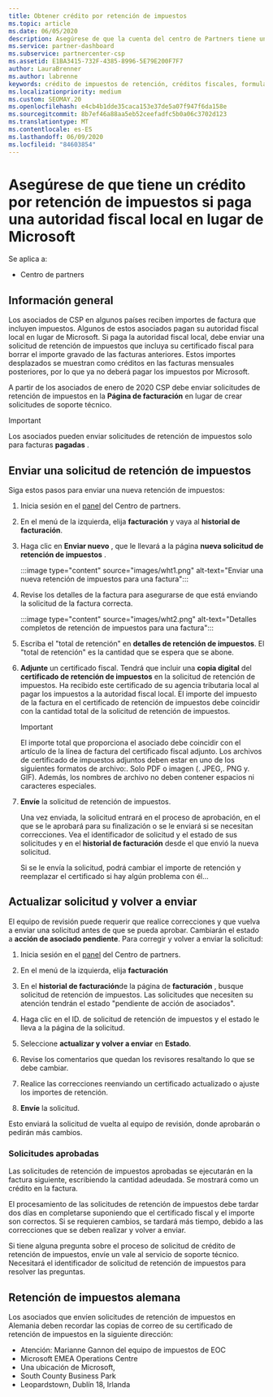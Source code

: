 ```yaml
---
title: Obtener crédito por retención de impuestos
ms.topic: article
ms.date: 06/05/2020
description: Asegúrese de que la cuenta del centro de Partners tiene un crédito por retención de impuestos mediante la creación de una solicitud de retención de impuestos en el centro de Partners.
ms.service: partner-dashboard
ms.subservice: partnercenter-csp
ms.assetid: E1BA3415-732F-4385-8996-5E79E200F7F7
author: LauraBrenner
ms.author: labrenne
keywords: crédito de impuestos de retención, créditos fiscales, formulario de crédito fiscal alemán, certificados de impuestos
ms.localizationpriority: medium
ms.custom: SEOMAY.20
ms.openlocfilehash: e4cb4b1dde35caca153e37de5a07f947f6da158e
ms.sourcegitcommit: 8b7ef46a88aa5eb52ceefadfc5b0a06c3702d123
ms.translationtype: MT
ms.contentlocale: es-ES
ms.lasthandoff: 06/09/2020
ms.locfileid: "84603854"
---
```

# <a name="make-sure-you-are-credited-for-withholding-tax-if-you-pay-a-local-tax-authority-instead-of-microsoft"></a>Asegúrese de que tiene un crédito por retención de impuestos si paga una autoridad fiscal local en lugar de Microsoft

Se aplica a:

- Centro de partners

## <a name="overview"></a>Información general

Los asociados de CSP en algunos países reciben importes de factura que incluyen impuestos. Algunos de estos asociados pagan su autoridad fiscal local en lugar de Microsoft. Si paga la autoridad fiscal local, debe enviar una solicitud de retención de impuestos que incluya su certificado fiscal para borrar el importe gravado de las facturas anteriores. Estos importes desplazados se muestran como créditos en las facturas mensuales posteriores, por lo que ya no deberá pagar los impuestos por Microsoft.

A partir de los asociados de enero de 2020 CSP debe enviar solicitudes de retención de impuestos en la **Página de facturación** en lugar de crear solicitudes de soporte técnico.

> [!IMPORTANT]
> Los asociados pueden enviar solicitudes de retención de impuestos solo para facturas **pagadas** .

## <a name="submit-a-tax-withholding-request"></a>Enviar una solicitud de retención de impuestos

Siga estos pasos para enviar una nueva retención de impuestos:

1. Inicia sesión en el [panel](https://partner.microsoft.com/dashboard/home) del Centro de partners.

2. En el menú de la izquierda, elija **facturación** y vaya al **historial de facturación**.

3. Haga clic en **Enviar nuevo** , que le llevará a la página **nueva solicitud de retención de impuestos** .

   :::image type="content" source="images/wht1.png" alt-text="Enviar una nueva retención de impuestos para una factura":::

4. Revise los detalles de la factura para asegurarse de que está enviando la solicitud de la factura correcta.

   :::image type="content" source="images/wht2.png" alt-text="Detalles completos de retención de impuestos para una factura":::

5. Escriba el "total de retención" en **detalles de retención de impuestos**. El "total de retención" es la cantidad que se espera que se abone.

6. **Adjunte** un certificado fiscal. Tendrá que incluir una **copia digital** del **certificado de retención de impuestos** en la solicitud de retención de impuestos. Ha recibido este certificado de su agencia tributaria local al pagar los impuestos a la autoridad fiscal local. El importe del impuesto de la factura en el certificado de retención de impuestos debe coincidir con la cantidad total de la solicitud de retención de impuestos.

   > [!IMPORTANT]
   > El importe total que proporciona el asociado debe coincidir con el artículo de la línea de factura del certificado fiscal adjunto. Los archivos de certificado de impuestos adjuntos deben estar en uno de los siguientes formatos de archivo:. Solo PDF o imagen (. JPEG,. PNG y. GIF). Además, los nombres de archivo no deben contener espacios ni caracteres especiales.

7. **Envíe** la solicitud de retención de impuestos.

   Una vez enviada, la solicitud entrará en el proceso de aprobación, en el que se le aprobará para su finalización o se le enviará si se necesitan correcciones. Vea el identificador de solicitud y el estado de sus solicitudes y en el **historial de facturación** desde el que envió la nueva solicitud.

   Si se le envía la solicitud, podrá cambiar el importe de retención y reemplazar el certificado si hay algún problema con él...

## <a name="update-request-and-resubmit"></a>Actualizar solicitud y volver a enviar

El equipo de revisión puede requerir que realice correcciones y que vuelva a enviar una solicitud antes de que se pueda aprobar. Cambiarán el estado a **acción de asociado pendiente**. Para corregir y volver a enviar la solicitud:

1. Inicia sesión en el [panel](https://partner.microsoft.com/dashboard/home) del Centro de partners.

2. En el menú de la izquierda, elija **facturación**

3. En el **historial de facturación**de la página de **facturación** , busque solicitud de retención de impuestos. Las solicitudes que necesiten su atención tendrán el estado "pendiente de acción de asociados".

4. Haga clic en el ID. de solicitud de retención de impuestos y el estado le lleva a la página de la solicitud.

5. Seleccione **actualizar y volver a enviar** en **Estado**.

6. Revise los comentarios que quedan los revisores resaltando lo que se debe cambiar.

7. Realice las correcciones reenviando un certificado actualizado o ajuste los importes de retención.

8. **Envíe** la solicitud.

Esto enviará la solicitud de vuelta al equipo de revisión, donde aprobarán o pedirán más cambios.

### <a name="approved-requests"></a>Solicitudes aprobadas

Las solicitudes de retención de impuestos aprobadas se ejecutarán en la factura siguiente, escribiendo la cantidad adeudada. Se mostrará como un crédito en la factura.

El procesamiento de las solicitudes de retención de impuestos debe tardar dos días en completarse suponiendo que el certificado fiscal y el importe son correctos. Si se requieren cambios, se tardará más tiempo, debido a las correcciones que se deben realizar y volver a enviar.

Si tiene alguna pregunta sobre el proceso de solicitud de crédito de retención de impuestos, envíe un vale al servicio de soporte técnico. Necesitará el identificador de solicitud de retención de impuestos para resolver las preguntas.

## <a name="german-tax-withholding"></a>Retención de impuestos alemana

Los asociados que envíen solicitudes de retención de impuestos en Alemania deben recordar las copias de correo de su certificado de retención de impuestos en la siguiente dirección:

- Atención: Marianne Gannon del equipo de impuestos de EOC
- Microsoft EMEA Operations Centre
- Una ubicación de Microsoft,
- South County Business Park
- Leopardstown, Dublín 18, Irlanda
